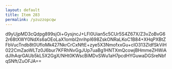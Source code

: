 ```yaml
---
layout: default
title: Item 283
permalink: /yzuzzopcqw
---
```


d9yUjpMD3cQdpg899sjOi+GysjncJ+LFl0Uian5c5CUr5S4Z67X/Z3vZoBvG62r68tXWY0NdXs6aOEoLaX1ombl2nrihpI698ZskONRaLKoC1B84+XHqPXBtZFbVucTndb8t0UfloMk427NkrCrCxNftE+zye5X3NmofxxGu+cIO313ZldfSkViH022CmZaoWLTz0J6bur7KFRhNvGgJUp7uaBg1HNTXmQcowjBHmmeZHWiAdJlhAqrGAUb5kL5X2GgX/NHt0KWscBiMDvSWu1aH7pcdHYGuwaDGSreNbfqSNft/ZuOFJA==